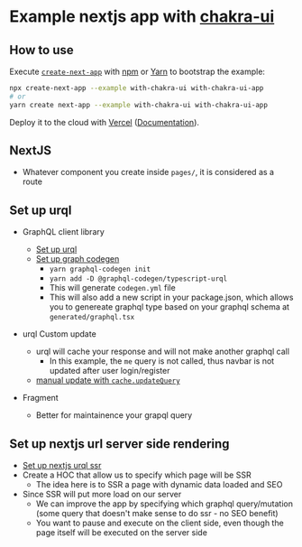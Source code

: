 # Example nextjs app with [chakra-ui](https://github.com/chakra-ui/chakra-ui)

## How to use

Execute [`create-next-app`](https://github.com/vercel/next.js/tree/canary/packages/create-next-app) with [npm](https://docs.npmjs.com/cli/init) or [Yarn](https://yarnpkg.com/lang/en/docs/cli/create/) to bootstrap the example:

```bash
npx create-next-app --example with-chakra-ui with-chakra-ui-app
# or
yarn create next-app --example with-chakra-ui with-chakra-ui-app
```

Deploy it to the cloud with [Vercel](https://vercel.com/new?utm_source=github&utm_medium=readme&utm_campaign=next-example) ([Documentation](https://nextjs.org/docs/deployment)).

## NextJS
* Whatever component you create inside `pages/`, it is considered as a route

## Set up urql 
* GraphQL client library
  * [Set up urql](https://formidable.com/open-source/urql/docs/basics/getting-started/#react--preact)
  * [Set up graph codegen](https://graphql-code-generator.com/docs/getting-started/installation)
    * `yarn graphql-codegen init`
    * `yarn add -D @graphql-codegen/typescript-urql`
    * This will generate `codegen.yml` file
    * This will also add a new script in your package.json, which allows you to genereate graphql type based on your graphql schema at `generated/graphql.tsx`

* urql Custom update
  * urql will cache your response and will not make another graphql call
    * In this example, the `me` query is not called, thus navbar is not updated after user login/register
  * [manual update with `cache.updateQuery`](https://formidable.com/open-source/urql/docs/graphcache/custom-updates/)

* Fragment 
  * Better for maintainence your grapql query

## Set up nextjs url server side rendering
* [Set up nextjs urql ssr](https://formidable.com/open-source/urql/docs/advanced/server-side-rendering/#nextjs)
* Create a HOC that allow us to specify which page will be SSR
  * The idea here is to SSR a page with dynamic data loaded and SEO
* Since SSR will put more load on our server
  * We can improve the app by specifying which graphql query/mutation (some query that doesn't make sense to do ssr - no SEO benefit)
  * You want to pause and execute on the client side, even though the page itself will be executed on the server side